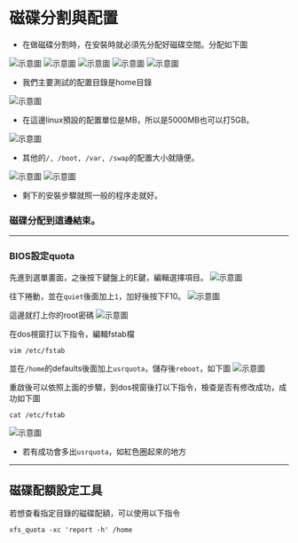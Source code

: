# 磁碟分割與配置

 * 在做磁碟分割時，在安裝時就必須先分配好磁碟空間。分配如下圖

![示意圖](note.PNG)
![示意圖](note02.PNG)
![示意圖](note03.PNG)
![示意圖](note04.PNG)
![示意圖](note05.PNG)

* 我們主要測試的配置目錄是home目錄

![示意圖](note06.PNG)

* 在這邊linux預設的配置單位是MB，所以是5000MB也可以打5GB。

![示意圖](note07.PNG)

* 其他的`/, /boot, /var, /swap`的配置大小就隨便。

![示意圖](note08.PNG)
![示意圖](note09.PNG)

* 剩下的安裝步驟就照一般的程序走就好。

### 磁碟分配到這邊結束。

---

### BIOS設定quota

先進到選單畫面，之後按下鍵盤上的E鍵，編輯選擇項目。
![示意圖](note10.PNG)

往下捲動，並在`quiet`後面加上`1`，加好後按下F10。
![示意圖](note11.PNG)

這邊就打上你的root密碼
![示意圖](note12.PNG)

在dos視窗打以下指令，編輯fstab檔

    vim /etc/fstab

並在`/home`的defaults後面加上`usrquota`，儲存後`reboot`，如下圖
![示意圖](note13.PNG)

重啟後可以依照上面的步驟，到dos視窗後打以下指令，檢查是否有修改成功，成功如下圖

    cat /etc/fstab

![示意圖](note14.PNG)

* 若有成功會多出`usrquota`，如紅色圈起來的地方

---
## 磁碟配額設定工具

若想查看指定目錄的磁碟配額，可以使用以下指令

    xfs_quota -xc 'report -h' /home

